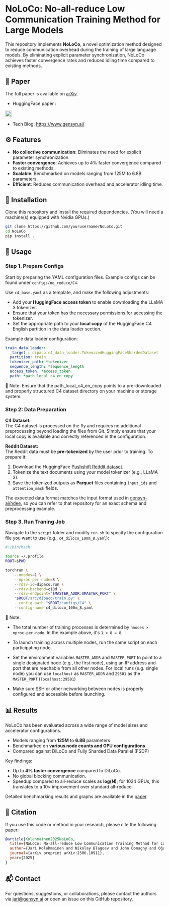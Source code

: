 # NoLoCo: No-all-reduce Low Communication Training Method for Large Models

This repository implements __NoLoCo__, a novel optimization method designed to reduce communication overhead during the training of large language models. By eliminating explicit parameter synchronization, NoLoCo achieves faster convergence rates and reduced idling time compared to existing methods.

## 🔗 Paper

The full paper is available on [arXiv](https://arxiv.org/abs/2506.10911). 

- HuggingFace paper : 
<a href="https://huggingface.co/papers/2506.10911?utm_source=chatgpt.com" target="_blank">
  <img src="https://huggingface.co/front/assets/huggingface_logo.svg" alt="Hugging Face" width="20"/>
</a>

- Tech Blog: https://www.gensyn.ai/



## ⚙️ Features

- **No collective communication**: Eliminates the need for explicit parameter synchronization.
- **Faster convergence**: Achieves up to 4% faster convergence compared to existing methods.
- **Scalable**: Benchmarked on models ranging from 125M to 6.8B parameters.
- **Efficient**: Reduces communication overhead and accelerator idling time.


## 🚀 Installation

Clone this repository and install the required dependencies. (You will need a machine(s) equipped with Nvidia GPUs.)

```bash
git clone https://github.com/yourusername/NoLoCo.git
cd NoLoCo
pip install .
```

## 🧪 Usage

### Step 1. Prepare Configs
Start by preparing the YAML configuration files. Example configs can be found under `configs/no_reduce/C4`.

Use `c4_base.yaml` as a template, and make the following adjustments:

- Add your **HuggingFace access token** to enable downloading the LLaMA 3 tokenizer.
- Ensure that your token has the necessary permissions for accessing the tokenizer.
- Set the appropriate path to your **local copy** of the HuggingFace C4 English partition in the data loader section.

Example data loader configuration:

```yaml
train_data_loader:
  _target_: dipaco.c4_data_loader.TokenizedHuggingFaceShardedDataset
  partition: train
  tokenizer_path: *tokenizer
  sequence_length: *sequence_length
  access_token: *access_token
  path: *path_local_c4_en_copy
```
📝 Note: Ensure that the path_local_c4_en_copy points to a pre-downloaded and properly structured C4 dataset directory on your machine or storage system.


### Step 2: Data Preparation

**C4 Dataset:**  
The C4 dataset is processed on the fly and requires no additional preprocessing beyond loading the files from Git. Simply ensure that your local copy is available and correctly referenced in the configuration.

**Reddit Dataset:**  
The Reddit data must be **pre-tokenized** by the user prior to training. To prepare it:

1. Download the HuggingFace [Pushshift Reddit dataset](https://huggingface.co/datasets/pushshift/reddit).
2. Tokenize the text documents using your model tokenizer (e.g., LLaMA 3).
3. Save the tokenized outputs as **Parquet** files containing `input_ids` and `attention_mask` fields.

The expected data format matches the input format used in [gensyn-ai/hdee](https://github.com/gensyn-ai/hdee), so you can refer to that repository for an exact schema and preprocessing example.

### Step 3. Run Traning Job
Navigate to the `script` folder and modify `run.sh` to specify the configuration file you want to use (e.g., `c4_diloco_100m_8.yaml`):
```bash
#!/bin/bash

source ~/.profile
ROOT=$PWD

torchrun \
    --nnodes=1 \
    --nproc-per-node=8 \
    --rdzv-id=dipaco.run \
    --rdzv-backend=c10d \
    --rdzv-endpoint="$MASTER_ADDR:$MASTER_PORT" \
    "$ROOT/src/dipaco/train.py" \
    --config-path "$ROOT/configs/C4" \
    --config-name c4_diloco_100m_8.yaml
```

🧠 Note:

- The total number of training processes is determined by `nnodes × nproc-per-node`. In the example above, it's `1 × 8 = 8`.

- To launch training across multiple nodes, run the same script on each participating node.

- Set the environment variables `MASTER_ADDR` and `MASTER_PORT` to point to a single designated node (e.g., the first node), using an IP address and port that are reachable from all other nodes. For local runs (e.g. single node) you can use `localhost` as `MASTER_ADDR` and `29501` as the `MASTER_PORT` (`localhost:29501`)

- Make sure SSH or other networking between nodes is properly configured and accessible before launching.


## 📊 Results

NoLoCo has been evaluated across a wide range of model sizes and accelerator configurations.

- Models ranging from **125M** to **6.8B** parameters
- Benchmarked on **various node counts and GPU configurations**
- Compared against DiLoCo and Fully Sharded Data Parallel (FSDP)

Key findings:
- Up to **4% faster convergence** compared to DiLoCo.
- No global blocking communication.
- Speedup compared to all-reduce scales as **log(N)**; for 1024 GPUs, this translates to a 10× improvement over standard all-reduce.

Detailed benchmarking results and graphs are available in the [paper](https://arxiv.org/abs/2506.10911).

## 📄 Citation

If you use this code or method in your research, please cite the following paper:

```bibtex
@article{Kolehmainen2025NoLoCo,
  title={NoLoCo: No-all-reduce Low Communication Training Method for Large Models},
  author={Jari Kolehmainen and Nikolay Blagoev and John Donaghy and Oğuzhan Ersoy and Christopher Nies},
  journal={arXiv preprint arXiv:2506.10911},
  year={2025}
}
```

## 📬 Contact

For questions, suggestions, or collaborations, please contact the authors via jari@gensyn.ai or open an issue on this GitHub repository.

